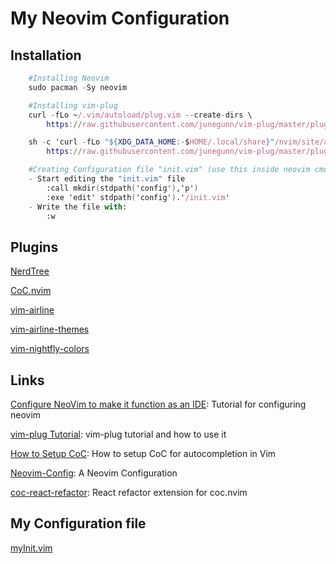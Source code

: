 # My Neovim Configuration 

## Installation
```nix
    #Installing Neovim 
    sudo pacman -Sy neovim 

    #Installing vim-plug
    curl -fLo ~/.vim/autoload/plug.vim --create-dirs \
        https://raw.githubusercontent.com/junegunn/vim-plug/master/plug.vim

    sh -c 'curl -fLo "${XDG_DATA_HOME:-$HOME/.local/share}"/nvim/site/autoload/plug.vim --create-dirs \
        https://raw.githubusercontent.com/junegunn/vim-plug/master/plug.vim'

    #Creating Configuration file "init.vim" (use this inside neovim cmd line)
    - Start editing the "init.vim" file
        :call mkdir(stdpath('config'),'p')
        :exe 'edit' stdpath('config').'/init.vim'
    - Write the file with:
        :w
```
## Plugins 
[NerdTree](https://github.com/preservim/nerdtree)

[CoC.nvim](https://github.com/neoclide/coc.nvim)

[vim-airline](https://github.com/vim-airline/vim-airline)

[vim-airline-themes](https://github.com/vim-airline/vim-airline-themes)

[vim-nightfly-colors](https://github.com/bluz71/vim-nightfly-colors)

## Links
[Configure NeoVim to make it function as an IDE](https://medium.com/@fonderelite/configure-neovim-to-make-it-function-as-an-ide-9a0e49ccf887): Tutorial for configuring neovim

[vim-plug Tutorial](https://github.com/junegunn/vim-plug/wiki/tutorial): vim-plug tutorial and how to use it

[How to Setup CoC](https://www.linuxfordevices.com/tutorials/linux/setup-coc-autocompletion-vim): How to setup CoC for autocompletion in Vim

[Neovim-Config](https://github.com/offensive-droid/Neovim-Config/tree/main): A Neovim Configuration

[coc-react-refactor](https://github.com/fannheyward/coc-react-refactor): React refactor extension for coc.nvim

## My Configuration file
[myInit.vim](./myInit.vim)
